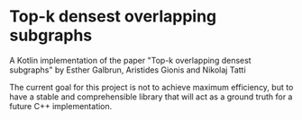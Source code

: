 # Top-k densest overlapping subgraphs
A Kotlin implementation of the paper "Top-k overlapping densest subgraphs" by Esther Galbrun, Aristides Gionis and Nikolaj Tatti

The current goal for this project is not to achieve maximum efficiency, but to have a stable and comprehensible library that will act as a ground truth for a future C++ implementation.